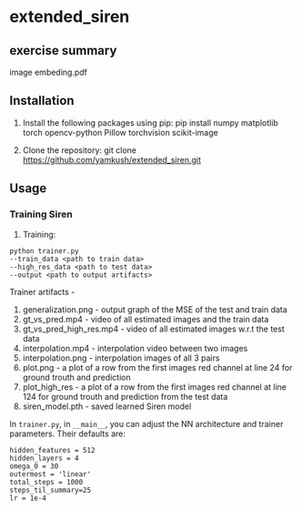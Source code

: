 # extended_siren
## exercise summary
image embeding.pdf
## Installation
1. Install the following packages using pip:
  pip install numpy matplotlib torch opencv-python Pillow torchvision scikit-image

2. Clone the repository:
   git clone https://github.com/yamkush/extended_siren.git

## Usage
### Training Siren
1. Training:
 ```
 python trainer.py
--train_data <path to train data>
--high_res_data <path to test data>
--output <path to output artifacts>
```

Trainer artifacts - 
1. generalization.png - output graph of the MSE of the test and train data
2. gt_vs_pred.mp4  - video of all estimated images and the train data
3. gt_vs_pred_high_res.mp4 - video of all estimated images w.r.t the test data
4. interpolation.mp4 - interpolation video between two images
5. interpolation.png - interpolation images of all 3 pairs
6. plot.png - a plot of a row from the first images red channel at line 24 for ground trouth and prediction
7. plot_high_res - a plot of a row from the first images red channel at line 124 for ground trouth and prediction from the test data
8. siren_model.pth - saved learned Siren model

In `trainer.py`, in `__main__`, you can adjust the NN architecture and trainer parameters. Their defaults are:
```
hidden_features = 512
hidden_layers = 4
omega_0 = 30
outermost = 'linear'
total_steps = 1000
steps_til_summary=25
lr = 1e-4
```


